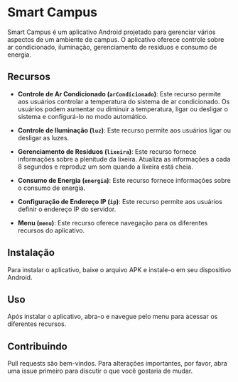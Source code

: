 # Smart Campus

Smart Campus é um aplicativo Android projetado para gerenciar vários aspectos de um ambiente de campus. O aplicativo oferece controle sobre ar condicionado, iluminação, gerenciamento de resíduos e consumo de energia.

## Recursos

- **Controle de Ar Condicionado (`arCondicionado`)**: Este recurso permite aos usuários controlar a temperatura do sistema de ar condicionado. Os usuários podem aumentar ou diminuir a temperatura, ligar ou desligar o sistema e configurá-lo no modo automático.

- **Controle de Iluminação (`luz`)**: Este recurso permite aos usuários ligar ou desligar as luzes.

- **Gerenciamento de Resíduos (`lixeira`)**: Este recurso fornece informações sobre a plenitude da lixeira. Atualiza as informações a cada 8 segundos e reproduz um som quando a lixeira está cheia.

- **Consumo de Energia (`energia`)**: Este recurso fornece informações sobre o consumo de energia.

- **Configuração de Endereço IP (`ip`)**: Este recurso permite aos usuários definir o endereço IP do servidor.

- **Menu (`menu`)**: Este recurso oferece navegação para os diferentes recursos do aplicativo.

## Instalação

Para instalar o aplicativo, baixe o arquivo APK e instale-o em seu dispositivo Android.

## Uso

Após instalar o aplicativo, abra-o e navegue pelo menu para acessar os diferentes recursos.

## Contribuindo

Pull requests são bem-vindos. Para alterações importantes, por favor, abra uma issue primeiro para discutir o que você gostaria de mudar.
